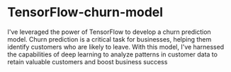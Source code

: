 # TensorFlow-churn-model
 I've leveraged the power of TensorFlow to develop a churn prediction model. Churn prediction is a critical task for businesses, helping them identify customers who are likely to leave. With this model, I've harnessed the capabilities of deep learning to analyze patterns in customer data to retain valuable customers and boost business success
